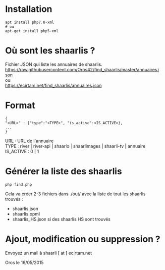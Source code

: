 Installation
============

```
apt install php7.0-xml
# ou
apt-get install php5-xml
```

Où sont les shaarlis ?
======================
  
Fichier JSON qui liste les annuaires de shaarlis.  
https://raw.githubusercontent.com/Oros42/find_shaarlis/master/annuaires.json  
ou  
https://ecirtam.net/find_shaarlis/annuaires.json  
  
Format
======
```
{
"<URL>" : {"type":"<TYPE>", "is_active":<IS_ACTIVE>},
...
}
```
URL : URL de l'annuaire  
TYPE : river | river-api | shaarlo | shaarlimages | shaarli-tv | annuaire  
IS_ACTIVE : 0 | 1  
  
Générer la liste des shaarlis
=============================
```
php find.php
```
Cela va créer 2-3 fichiers dans ./out/ avec la liste de tout les shaarlis trouvés :  
- shaarlis.json  
- shaarlis.opml 
- shaarlis_HS.json si des shaarlis HS sont trouvés  
  
Ajout, modification ou suppression ?
====================================

Envoyez un mail à shaarli [ at ] ecirtam.net  
  
  
Oros le 16/05/2015
